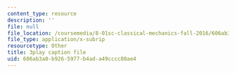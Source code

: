 ```yaml
---
content_type: resource
description: ''
file: null
file_location: /coursemedia/8-01sc-classical-mechanics-fall-2016/606ab3a0b9265977b4ada49cccc80ae4_0PrwAbgoMA.vtt
file_type: application/x-subrip
resourcetype: Other
title: 3play caption file
uid: 606ab3a0-b926-5977-b4ad-a49cccc80ae4
---
```

